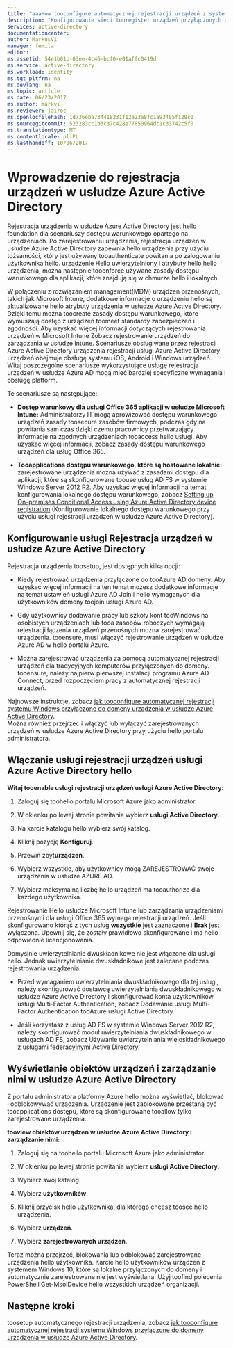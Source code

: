 ```yaml
---
title: "aaaHow tooconfigure automatycznej rejestracji urządzeń z systemem Windows przyłączonych do domeny z usługą Azure Active Directory | Dokumentacja firmy Microsoft"
description: "Konfigurowanie sieci tooregister urządzeń przyłączonych do domeny systemu Windows automatycznie i w trybie dyskretnym usłudze Azure Active Directory."
services: active-directory
documentationcenter: 
author: MarkusVi
manager: femila
editor: 
ms.assetid: 54e1b01b-03ee-4c46-bcf0-e01affc0419d
ms.service: active-directory
ms.workload: identity
ms.tgt_pltfrm: na
ms.devlang: na
ms.topic: article
ms.date: 06/23/2017
ms.author: markvi
ms.reviewer: jairoc
ms.openlocfilehash: 1d736eba734418231f12e23a8fc1a93405f129c0
ms.sourcegitcommit: 523283cc1b3c37c428e77850964dc1c33742c5f0
ms.translationtype: MT
ms.contentlocale: pl-PL
ms.lasthandoff: 10/06/2017
---
```

# <a name="get-started-with-azure-active-directory-device-registration"></a>Wprowadzenie do rejestracja urządzeń w usłudze Azure Active Directory

Rejestracja urządzenia w usłudze Azure Active Directory jest hello foundation dla scenariuszy dostępu warunkowego opartego na urządzeniach. Po zarejestrowaniu urządzenia, rejestracja urządzeń w usłudze Azure Active Directory zapewnia hello urządzenia przy użyciu tożsamości, który jest używany tooauthenticate powitania po zalogowaniu użytkownika hello. urządzenie Hello uwierzytelniony i atrybuty hello hello urządzenia, można następnie tooenforce używane zasady dostępu warunkowego dla aplikacji, które znajdują się w chmurze hello i lokalnych.

W połączeniu z rozwiązaniem management(MDM) urządzeń przenośnych, takich jak Microsoft Intune, dodatkowe informacje o urządzeniu hello są aktualizowane hello atrybuty urządzenia w usłudze Azure Active Directory. Dzięki temu można toocreate zasady dostępu warunkowego, które wymuszają dostęp z urządzeń toomeet standardy zabezpieczeń i zgodności. Aby uzyskać więcej informacji dotyczących rejestrowania urządzeń w Microsoft Intune Zobacz rejestrowanie urządzeń do zarządzania w usłudze Intune.
Scenariusze obsługiwane przez rejestracji Azure Active Directory urządzenia rejestracji usługi Azure Active Directory urządzeń obejmuje obsługę systemu iOS, Android i Windows urządzeń. Witaj poszczególne scenariusze wykorzystujące usługę rejestracja urządzeń w usłudze Azure AD mogą mieć bardziej specyficzne wymagania i obsługę platform. 

Te scenariusze są następujące:

- **Dostęp warunkowy dla usługi Office 365 aplikacji w usłudze Microsoft Intune:** Administratorzy IT mogą aprowizować dostępu warunkowego urządzeń zasady toosecure zasobów firmowych, podczas gdy na powitania sam czas dzięki czemu pracownicy przetwarzający informacje na zgodnych urządzeniach tooaccess hello usługi. Aby uzyskać więcej informacji, zobacz zasady dostępu warunkowego urządzeń dla usług Office 365.

- **Tooapplications dostępu warunkowego, które są hostowane lokalnie:** zarejestrowane urządzenia można używać z zasadami dostępu dla aplikacji, które są skonfigurowane toouse usług AD FS w systemie Windows Server 2012 R2. Aby uzyskać więcej informacji na temat konfigurowania lokalnego dostępu warunkowego, zobacz [Setting up On-premises Conditional Access using Azure Active Directory device registration](active-directory-device-registration-on-premises-setup.md) (Konfigurowanie lokalnego dostępu warunkowego przy użyciu usługi rejestracji urządzeń w usłudze Azure Active Directory).

## <a name="setting-up-azure-active-directory-device-registration"></a>Konfigurowanie usługi Rejestracja urządzeń w usłudze Azure Active Directory

Rejestracja urządzenia toosetup, jest dostępnych kilka opcji:

- Kiedy rejestrować urządzenia przyłączone do tooAzure AD domeny. Aby uzyskać więcej informacji na ten temat możesz dodatkowe informacje na temat ustawień usługi Azure AD Join i hello wymaganych dla użytkowników domeny toojoin usługi Azure AD.

- Gdy użytkownicy dodawanie pracy lub szkoły kont tooWindows na osobistych urządzeniach lub tooa zasobów roboczych wymagają rejestracji łączenia urządzeń przenośnych można zarejestrować urządzenia. tooensure, musi włączyć rejestrowanie urządzeń w usłudze Azure AD w hello portalu Azure. 

- Można zarejestrować urządzenia za pomocą automatycznej rejestracji urządzeń dla tradycyjnych komputerów przyłączonych do domeny. tooensure, należy najpierw pierwszej instalacji programu Azure AD Connect, przed rozpoczęciem pracy z automatycznej rejestracji urządzeń.

Najnowsze instrukcje, zobacz [jak tooconfigure automatycznej rejestracji systemu Windows przyłączone do domeny urządzenia w usłudze Azure Active Directory](active-directory-conditional-access-automatic-device-registration-setup.md).  
Można również przejrzeć i włączyć lub wyłączyć zarejestrowanych urządzeń w usłudze Azure Active Directory przy użyciu hello portalu administratora.

## <a name="enable-hello-azure-active-directory-device-registration-service"></a>Włączanie usługi rejestracji urządzeń usługi Azure Active Directory hello

**Witaj tooenable usługi rejestracji urządzeń usługi Azure Active Directory:**

1.  Zaloguj się toohello portalu Microsoft Azure jako administrator.

2.  W okienku po lewej stronie powitania wybierz **usługi Active Directory**.

3.  Na karcie katalogu hello wybierz swój katalog.

4.  Kliknij pozycję **Konfiguruj**.

5.  Przewiń zbyt**urządzeń**.

6.  Wybierz wszystkie, aby użytkownicy mogą ZAREJESTROWAĆ swoje urządzenia w usłudze AZURE AD.

7.  Wybierz maksymalną liczbę hello urządzeń ma tooauthorize dla każdego użytkownika.

Rejestrowanie Hello usłudze Microsoft Intune lub zarządzania urządzeniami przenośnymi dla usługi Office 365 wymaga rejestracji urządzeń. Jeśli skonfigurowano którąś z tych usług **wszystkie** jest zaznaczone i **Brak** jest wyłączona. Upewnij się, że zostały prawidłowo skonfigurowane i ma hello odpowiednie licencjonowania.

Domyślnie uwierzytelnianie dwuskładnikowe nie jest włączone dla usługi hello. Jednak uwierzytelnianie dwuskładnikowe jest zalecane podczas rejestrowania urządzenia.

- Przed wymaganiem uwierzytelniania dwuskładnikowego dla tej usługi, należy skonfigurować dostawcę uwierzytelniania dwuskładnikowego w usłudze Azure Active Directory i skonfigurować konta użytkowników usługi Multi-Factor Authentication, zobacz Dodawanie usługi Multi-Factor Authentication tooAzure usługi Active Directory

- Jeśli korzystasz z usług AD FS w systemie Windows Server 2012 R2, należy skonfigurować moduł uwierzytelniania dwuskładnikowego w usługach AD FS, zobacz Używanie uwierzytelniania wieloskładnikowego z usługami federacyjnymi Active Directory.

## <a name="view-and-manage-device-objects-in-azure-active-directory"></a>Wyświetlanie obiektów urządzeń i zarządzanie nimi w usłudze Azure Active Directory

Z portalu administratora platformy Azure hello można wyświetlać, blokować i odblokowywać urządzenia. Urządzenie jest zablokowane przestaną być tooapplications dostępu, które są skonfigurowane tooallow tylko zarejestrowane urządzenia.

**tooview obiektów urządzeń w usłudze Azure Active Directory i zarządzanie nimi:**
 
1.  Zaloguj się na toohello portalu Microsoft Azure jako administrator.

2.  W okienku po lewej stronie powitania wybierz **usługi Active Directory**.

3.  Wybierz swój katalog.

4.  Wybierz **użytkowników**. 

5.  Kliknij przycisk hello użytkownika, dla którego chcesz toosee hello urządzenia.

6.  Wybierz **urządzeń**.

7.  Wybierz **zarejestrowanych urządzeń**.

Teraz można przejrzeć, blokowania lub odblokować zarejestrowane urządzenia hello użytkownika.
Karcie hello użytkowników urządzeń z systemem Windows 10, które są lokalne przyłączonych do domeny i automatycznie zarejestrowane nie jest wyświetlana. Użyj toofind polecenia PowerShell Get-MsolDevice hello wszystkich urządzeń organizacji. 


## <a name="next-steps"></a>Następne kroki

toosetup automatycznego rejestracji urządzenia, zobacz [jak tooconfigure automatycznej rejestracji systemu Windows przyłączone do domeny urządzenia w usłudze Azure Active Directory](active-directory-conditional-access-automatic-device-registration-setup.md).


